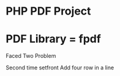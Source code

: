 # PHP PDF Project

# PDF Library = fpdf

Faced Two Problem

Second time setfront
Add four row in a line